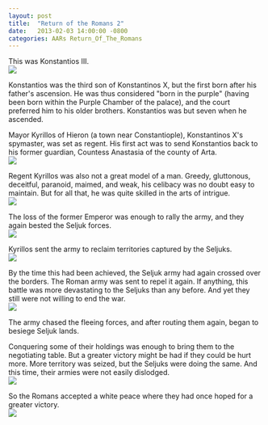```yaml
---
layout: post
title:  "Return of the Romans 2"
date:   2013-02-03 14:00:00 -0800
categories: AARs Return_Of_The_Romans
---
```

This was Konstantios III.  
![](/assets/return_of_the_romans_images/2-1.png)

Konstantios was the third son of Konstantinos X, but the first born after his father's ascension. He was thus considered "born in the purple" (having been born within the Purple Chamber of the palace), and the court preferred him to his older brothers. Konstantios was but seven when he ascended.

Mayor Kyrillos of Hieron (a town near Constantiople), Konstantinos X's spymaster, was set as regent. His first act was to send Konstantios back to his former guardian, Countess Anastasia of the county of Arta.  
![](/assets/return_of_the_romans_images/2-2.png)

Regent Kyrillos was also not a great model of a man. Greedy, gluttonous, deceitful, paranoid, maimed, and weak, his celibacy was no doubt easy to maintain. But for all that, he was quite skilled in the arts of intrigue.  
![](/assets/return_of_the_romans_images/2-3.png)

The loss of the former Emperor was enough to rally the army, and they again bested the Seljuk forces.  
![](/assets/return_of_the_romans_images/2-4.png)

Kyrillos sent the army to reclaim territories captured by the Seljuks.  
![](/assets/return_of_the_romans_images/2-5.png)

By the time this had been achieved, the Seljuk army had again crossed over the borders. The Roman army was sent to repel it again. If anything, this battle was more devastating to the Seljuks than any before. And yet they still were not willing to end the war.  
![](/assets/return_of_the_romans_images/2-6.png)

The army chased the fleeing forces, and after routing them again, began to besiege Seljuk lands.

Conquering some of their holdings was enough to bring them to the negotiating table. But a greater victory might be had if they could be hurt more. More territory was seized, but the Seljuks were doing the same. And this time, their armies were not easily dislodged.  
![](/assets/return_of_the_romans_images/2-8.png)

So the Romans accepted a white peace where they had once hoped for a greater victory.  
![](/assets/return_of_the_romans_images/2-9.png)